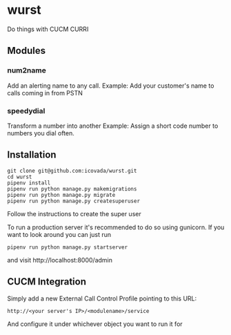 
# wurst
Do things with CUCM CURRI
## Modules
### num2name
Add an alerting name to any call.
Example: Add your customer's name to calls coming in from PSTN
### speedydial
Transform a number into another
Example: Assign a short code number to numbers you dial often.
## Installation

    git clone git@github.com:icovada/wurst.git
    cd wurst
    pipenv install
    pipenv run python manage.py makemigrations
    pipenv run python manage.py migrate
    pipenv run python manage.py createsuperuser

Follow the instructions to create the super user

To run a production server it's recommended to do so using gunicorn. If you want to look around you can just run

    pipenv run python manage.py startserver
and visit http://localhost:8000/admin

## CUCM Integration
Simply add a new External Call Control Profile pointing to this URL:

    http://<your server's IP>/<modulename>/service
And configure it under whichever object you want to run it for